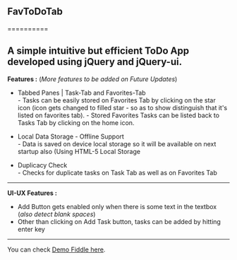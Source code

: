 ## FavToDoTab
==========

A simple intuitive but efficient **ToDo** App developed using jQuery and jQuery-ui.
---

**Features :** (<i>More features to be added on Future Updates</i>)
- Tabbed Panes | Task-Tab and Favorites-Tab<br>
        - Tasks can be easily stored on Favorites Tab by clicking on the 			  			star icon (icon gets changed to filled star - so as to show distinguish    		     that it's listed on favorites tab).
        - Stored Favorites Tasks can be listed back to Tasks Tab by clicking on the 		  home icon.

- Local Data Storage - Offline Support<br>
        - Data is saved on device local storage so it will be available on next startup also (Using HTML-5 Local Storage
        
- Duplicacy Check<br>
        - Checks for duplicate tasks on Task Tab as well as on Favorites Tab
        
---
**UI-UX Features :**
- Add Button gets enabled only when there is some text in the textbox (_also detect     blank spaces_)
- Other than clicking on Add Task button, tasks can be added by hitting enter key

---
You can check [Demo Fiddle here](http://jsfiddle.net/exex/apUbA/).

